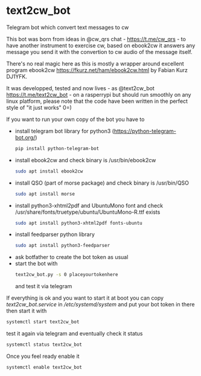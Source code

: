 # text2cw_bot
Telegram bot which convert text messages to cw

This bot was born from ideas in @cw_qrs chat - https://t.me/cw_qrs - to have another instrument
to exercise cw, based on ebook2cw it answers any message you send it with the convertion
to cw audio of the message itself.

There's no real magic here as this is mostly a wrapper around excellent program ebook2cw
https://fkurz.net/ham/ebook2cw.html by Fabian Kurz DJ1YFK.

It was developped, tested and now lives - as @text2cw_bot https://t.me/text2cw_bot - on a
rasperrypi but should run smoothly on any linux platform, please note that the code have been
written in the perfect style of "it just works" 0=)

If you want to run your own copy of the bot you have to
- install telegram bot library for python3 (https://python-telegram-bot.org/)
  ```sh
  pip install python-telegram-bot
  ```
- install ebook2cw and check binary is /usr/bin/ebook2cw
  ```sh
  sudo apt install ebook2cw
  ```
- install QSO (part of morse package) and check binary is /usr/bin/QSO
  ```sh
  sudo apt install morse
  ```
- install python3-xhtml2pdf and UbuntuMono font and check /usr/share/fonts/truetype/ubuntu/UbuntuMono-R.ttf exists
  ```sh
  sudo apt install python3-xhtml2pdf fonts-ubuntu
  ```
- install feedparser python library
  ```sh
  sudo apt install python3-feedparser
  ```
- ask botfather to create the bot token as usual
- start the bot with
  ```sh
  text2cw_bot.py -s 0 placeyourtokenhere
  ```
  and test it via telegram

If everything is ok and you want to start it at boot you can copy _text2cw_bot.service_ in
_/etc/systemd/system_ and put your bot token in there then start it with
  ```sh
  systemctl start text2cw_bot
  ```
test it again via telegram and eventually check it status
  ```sh
  systemctl status text2cw_bot
  ```
Once you feel ready enable it
  ```sh
  systemctl enable text2cw_bot
  ```
